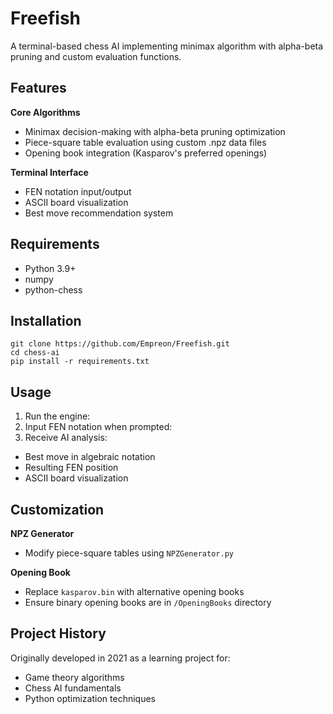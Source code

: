 # Freefish

A terminal-based chess AI implementing minimax algorithm with alpha-beta pruning and custom evaluation functions.

## Features
**Core Algorithms**
- Minimax decision-making with alpha-beta pruning optimization
- Piece-square table evaluation using custom .npz data files
- Opening book integration (Kasparov's preferred openings)

**Terminal Interface**
- FEN notation input/output
- ASCII board visualization
- Best move recommendation system

## Requirements
- Python 3.9+
- numpy
- python-chess

## Installation
```
git clone https://github.com/Empreon/Freefish.git
cd chess-ai
pip install -r requirements.txt
```

## Usage
1. Run the engine:
2. Input FEN notation when prompted:
3. Receive AI analysis:
- Best move in algebraic notation
- Resulting FEN position
- ASCII board visualization

## Customization
**NPZ Generator**
- Modify piece-square tables using `NPZGenerator.py`

**Opening Book**
- Replace `kasparov.bin` with alternative opening books
- Ensure binary opening books are in `/OpeningBooks` directory

## Project History
Originally developed in 2021 as a learning project for:
- Game theory algorithms
- Chess AI fundamentals
- Python optimization techniques

